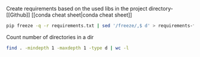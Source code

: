 
Create requirements based on the used libs in the project directory- [[Github]] [[conda cheat sheet|conda cheat sheet]]

```bash
pip freeze -q -r requirements.txt | sed '/freeze/,$ d' > requirements-froze.txt
```

Count number of directories in a dir

```bash
find . -mindepth 1 -maxdepth 1 -type d | wc -l
```
